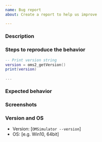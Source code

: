 ```yaml
---
name: Bug report
about: Create a report to help us improve

---
```


### Description

<!--- A clear and concise description of what the bug is. -->

### Steps to reproduce the behavior

<!--- This could either be a list of actions or a script file (e.g. Lua). -->

```Lua
-- Print version string
version = oms2_getVersion()
print(version)

...
```

### Expected behavior

<!--- A clear and concise description of what you expected to happen. -->

### Screenshots

<!--- If applicable, add screenshots to help explain your problem. -->

### Version and OS

<!--- Please complete the following information. -->

- Version: [`OMSimulator --version`]
- OS: [e.g. Win10, 64bit]
